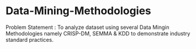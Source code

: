 # Data-Mining-Methodologies

Problem Statement : To analyze dataset using several Data Mingin Methodologies namely CRISP-DM, SEMMA & KDD to demonstrate industry standard practices.
